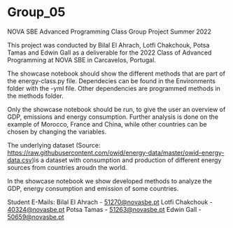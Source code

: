# Group_05
NOVA SBE Advanced Programming Class Group Project Summer 2022

This project was conducted by Bilal El Ahrach, Lotfi Chakchouk, Potsa Tamas and Edwin Gall as a deliverable for the 2022 Class of Advanced Programming at NOVA SBE in Carcavelos, Portugal. 

The showcase notebook should show the different methods that are part of the energy-class.py file. Dependecies can be found in the Environments folder with the -yml file. Other dependencies are programmed methods in the methods folder. 

Only the showcase notebook should be run, to give the user an overview of GDP, emissions and energy consumption. Further analysis is done on the example of Morocco, France and China, while other countries can be chosen by changing the variables. 

The underlying dataset  (Source: https://raw.githubusercontent.com/owid/energy-data/master/owid-energy-data.csv)is a dataset with consumption and production of different energy sources from countries aroudn the world. 

In the showcase notebook we show developed methods to analyze the GDP, energy consumption and emission of some countries. 

Student E-Mails: 
Bilal El Ahrach - 51270@novasbe.pt
Lotfi Chakchouk - 40324@novasbe.pt
Potsa Tamas - 51263@novasbe.pt
Edwin Gall - 50659@novasbe.pt